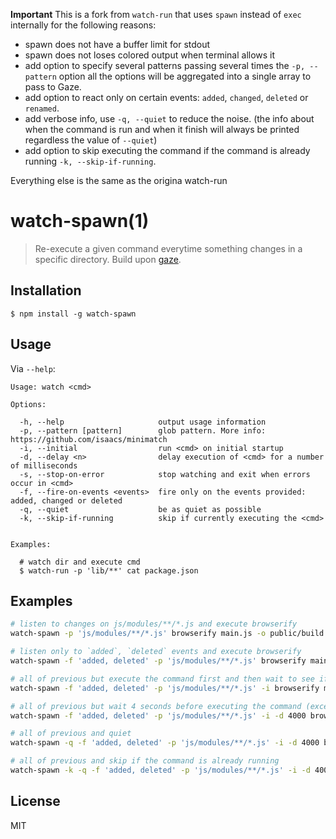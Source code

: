 **Important**
This is a fork from `watch-run` that uses `spawn` instead of `exec` internally for the following reasons:

- spawn does not have a buffer limit for stdout
- spawn does not loses colored output when terminal allows it
- add option to specify several patterns passing several times the `-p, --pattern` option all the options will be
  aggregated into a single array to pass to Gaze.
- add option to react only on certain events: `added`, `changed`, `deleted` or `renamed`.
- add verbose info, use `-q, --quiet`  to reduce the noise. (the info about when the command is run and when it finish will always be printed regardless the value of `--quiet`)
- add option to skip executing the command if the command is already running `-k, --skip-if-running`.

Everything else is the same as the origina watch-run

# watch-spawn(1)

> Re-execute a given command everytime something changes in a specific directory. Build upon [gaze](https://github.com/shama/gaze).

## Installation

	$ npm install -g watch-spawn

## Usage

Via `--help`:

```
Usage: watch <cmd>

Options:

  -h, --help                     output usage information
  -p, --pattern [pattern]        glob pattern. More info: https://github.com/isaacs/minimatch
  -i, --initial                  run <cmd> on initial startup
  -d, --delay <n>                delay execution of <cmd> for a number of milliseconds
  -s, --stop-on-error            stop watching and exit when errors occur in <cmd>
  -f, --fire-on-events <events>  fire only on the events provided: added, changed or deleted
  -q, --quiet                    be as quiet as possible
  -k, --skip-if-running          skip if currently executing the <cmd>


Examples:

  # watch dir and execute cmd
  $ watch-run -p 'lib/**' cat package.json

```

## Examples

```bash
# listen to changes on js/modules/**/*.js and execute browserify
watch-spawn -p 'js/modules/**/*.js' browserify main.js -o public/build.js

# listen only to `added`, `deleted` events and execute browserify
watch-spawn -f 'added, deleted' -p 'js/modules/**/*.js' browserify main.js -o public/build.js

# all of previous but execute the command first and then wait to see if execute in again on any change
watch-spawn -f 'added, deleted' -p 'js/modules/**/*.js' -i browserify main.js -o public/build.js

# all of previous but wait 4 seconds before executing the command (except the first time)
watch-spawn -f 'added, deleted' -p 'js/modules/**/*.js' -i -d 4000 browserify main.js -o public/build.js

# all of previous and quiet
watch-spawn -q -f 'added, deleted' -p 'js/modules/**/*.js' -i -d 4000 browserify main.js -o public/build.js

# all of previous and skip if the command is already running
watch-spawn -k -q -f 'added, deleted' -p 'js/modules/**/*.js' -i -d 4000 browserify main.js -o public/build.js
```

## License

MIT

